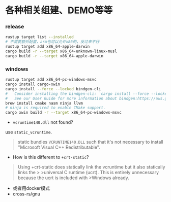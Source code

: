 # 各种相关组建、DEMO等等


### release

```bash
rustup target list --installed
# 不需要额外配置，arm也可以允许x86的，反过来不行
rustup target add x86_64-apple-darwin   
cargo build -r --target x86_64-unknown-linux-musl
cargo build -r --target x86_64-apple-darwin
```

### windows

```bash
rustup target add x86_64-pc-windows-msvc
cargo install cargo-xwin  
cargo install --force --locked bindgen-cli      
#   Consider installing the bindgen-cli: `cargo install --force --locked bindgen-cli`
#   See our User Guide for more information about bindgen:https://aws.github.io/aws-lc-rs/index.html
brew install cmake nasm ninja llvm
# ninja is required to enable CMake support.
cargo xwin build -r --target x86_64-pc-windows-msvc
```

* `vcruntime140.dll` not found?

use `static_vcruntime`.  
> static bundles `VCRUNTIME140.DLL` such that it's not necessary to install "Microsoft Visual C++ Redistributable".

* How is this different to `+crt-static`?

>Using +crt-static does statically link the vcruntime but it also statically links the > >universal C runtime (ucrt). This is entirely unnecessary because the ucrt is included with >Windows already.

* 或者用docker模式
* cross-rs/gnu